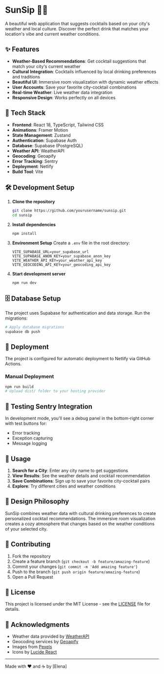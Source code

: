 # SunSip 🌅🍹

A beautiful web application that suggests cocktails based on your city's weather and local culture. Discover the perfect drink that matches your location's vibe and current weather conditions.

## ✨ Features

- **Weather-Based Recommendations**: Get cocktail suggestions that match your city's current weather
- **Cultural Integration**: Cocktails influenced by local drinking preferences and traditions
- **Beautiful UI**: Immersive room visualization with dynamic weather effects
- **User Accounts**: Save your favorite city-cocktail combinations
- **Real-time Weather**: Live weather data integration
- **Responsive Design**: Works perfectly on all devices

## 🚀 Tech Stack

- **Frontend**: React 18, TypeScript, Tailwind CSS
- **Animations**: Framer Motion
- **State Management**: Zustand
- **Authentication**: Supabase Auth
- **Database**: Supabase (PostgreSQL)
- **Weather API**: WeatherAPI
- **Geocoding**: Geoapify
- **Error Tracking**: Sentry
- **Deployment**: Netlify
- **Build Tool**: Vite

## 🛠️ Development Setup

1. **Clone the repository**
   ```bash
   git clone https://github.com/yourusername/sunsip.git
   cd sunsip
   ```

2. **Install dependencies**
   ```bash
   npm install
   ```

3. **Environment Setup**
   Create a `.env` file in the root directory:
   ```env
   VITE_SUPABASE_URL=your_supabase_url
   VITE_SUPABASE_ANON_KEY=your_supabase_anon_key
   VITE_WEATHER_API_KEY=your_weather_api_key
   VITE_GEOCODING_API_KEY=your_geocoding_api_key
   ```

4. **Start development server**
   ```bash
   npm run dev
   ```

## 🗄️ Database Setup

The project uses Supabase for authentication and data storage. Run the migrations:

```bash
# Apply database migrations
supabase db push
```

## 🚀 Deployment

The project is configured for automatic deployment to Netlify via GitHub Actions.

### Manual Deployment
```bash
npm run build
# Upload dist/ folder to your hosting provider
```

## 🧪 Testing Sentry Integration

In development mode, you'll see a debug panel in the bottom-right corner with test buttons for:
- Error tracking
- Exception capturing
- Message logging

## 📱 Usage

1. **Search for a City**: Enter any city name to get suggestions
2. **View Results**: See the weather details and cocktail recommendation
3. **Save Combinations**: Sign up to save your favorite city-cocktail pairs
4. **Explore**: Try different cities and weather conditions

## 🎨 Design Philosophy

SunSip combines weather data with cultural drinking preferences to create personalized cocktail recommendations. The immersive room visualization creates a cozy atmosphere that changes based on the weather conditions of your selected city.

## 🤝 Contributing

1. Fork the repository
2. Create a feature branch (`git checkout -b feature/amazing-feature`)
3. Commit your changes (`git commit -m 'Add amazing feature'`)
4. Push to the branch (`git push origin feature/amazing-feature`)
5. Open a Pull Request

## 📄 License

This project is licensed under the MIT License - see the [LICENSE](LICENSE) file for details.

## 🙏 Acknowledgments

- Weather data provided by [WeatherAPI](https://weatherapi.com/)
- Geocoding services by [Geoapify](https://geoapify.com/)
- Images from [Pexels](https://pexels.com/)
- Icons by [Lucide React](https://lucide.dev/)

---

Made with ❤️ and ☕ by [Elena]